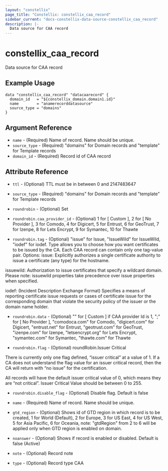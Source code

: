 ```yaml
---
layout: "constellix"
page_title: "Constellix: constellix_caa_record"
sidebar_current: "docs-constellix-data-source-constellix_caa_record"
description: |-
  Data source for CAA record
---
```


# constellix_caa_record #
Data source for CAA record

## Example Usage ##

```hcl
data "constellix_caa_record" "datacaarecord" {
  domain_id   = "${constellix_domain.domain1.id}"
  name        = "anamerecorddatasource"
  source_type = "domains"
}

```
## Argument Reference ##
* `name` - (Required) Name of record. Name should be unique.
* `source_type` - (Required) "domains" for Domain records and "template" for Template records
* `domain_id` - (Required) Record id of CAA record

## Attribute Reference ##
* `ttl` - (Optional) TTL must be in between 0 and 2147483647
* `source_type` - (Required) "domains" for Domain records and "template" for Template records
* `roundrobin` - (Optional) Set
* `roundrobin.caa_provider_id` - (Optional) 1 for [ Custom ], 2 for [ No Provider ], 3 for Comodo, 4 for Digicert, 5 for Entrust, 6 for GeoTrust, 7 for Izenpe, 8 for Lets Encrypt, 9 for Symantec, 10 for Thawte

* `roundrobin.tag` - (Optional) "issue" for Issue, "IssueWild" for IssueWild, "iodef" for iodef. Type allows you to choose how you want certificates to be issued by the CA. Each CAA record can contain only one tag-value pair. Options:
issue: Explicitly authorizes a single certificate authority to issue a certificate (any type) for the hostname.

issuewild: Authorization to issue certificates that specify a wildcard domain. Please note: issuewild properties take precedence over issue properties when specified.

iodef: (Incident Description Exchange Format) Specifies a means of reporting certificate issue requests or cases of certificate issue for the corresponding domain that violate the security policy of the issuer or the domain name holder.

* `roundrobin.data` - (Optional) "" for [ Custom ] if CAA provider Id is 1, ";" for [ No Provider ], "comodoca.com" for Comodo, "digicert.com" for Digicert, "entrust.net" for Entrust, "geotrust.com" for GeoTrust, "izenpe.com" for Izenpe, "letsencrypt.org" for Lets Encrypt, "symantec.com" for Symantec, "thawte.com" for Thawte

* `roundrobin.flag` - (Optional) roundRobin.Issuer Critical

There is currently only one flag defined, “issuer critical” at a value of 1. If a CA does not understand the flag value for an issuer critical record, then the CA will return with “no issue” for the certification.

All records will have the default issuer critical value of 0, which means they are “not critical”. Issuer Critical Value should be between 0 to 255.

* `roundrobin.disable_flag` - (Optional) Disable flag. Default is false

* `name` - (Required) Name of record. Name should be unique.
* `gtd_region` - (Optional) Shows id of GTD region in which record is to be created, 1 for World (Default), 2 for Europe, 3 for US East, 4 for US West, 5 for Asia Pacific, 6 for Oceania, note: "gtdRegion" from 2 to 6 will be applied only when GTD region is enabled on domain.
* `noanswer` - (Optional) Shows if record is enabled or disabled. Default is false (Active)
* `note` - (Optional) Record note
* `type` - (Optional) Record type CAA
